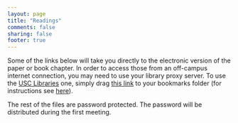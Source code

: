 ```yaml
---
layout: page
title: "Readings"
comments: false
sharing: false
footer: true
---
```


Some of the links below will take you directly to the electronic version of the paper or book chapter. In order to access those from an off-campus internet connection, you may need to use your library proxy server. To use the [USC Libraries](http://www.usc.edu/libraries/) one, simply drag [this link][1] to your bookmarks folder (for instructions see [here](http://consequently.org/news/2005/03/12/university_library_proxy_bookmarklet/)). 

The rest of the files are password protected. The password will be distributed during the first meeting. 


[1]: javascript:void(location.href='http://'+location.host+'.libproxy.usc.edu'+location.pathname+location.search)

